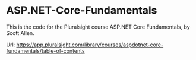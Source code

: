 # ASP.NET-Core-Fundamentals

This is the code for the Pluralsight course ASP.NET Core Fundamentals, by Scott Allen. 

Url: https://app.pluralsight.com/library/courses/aspdotnet-core-fundamentals/table-of-contents
